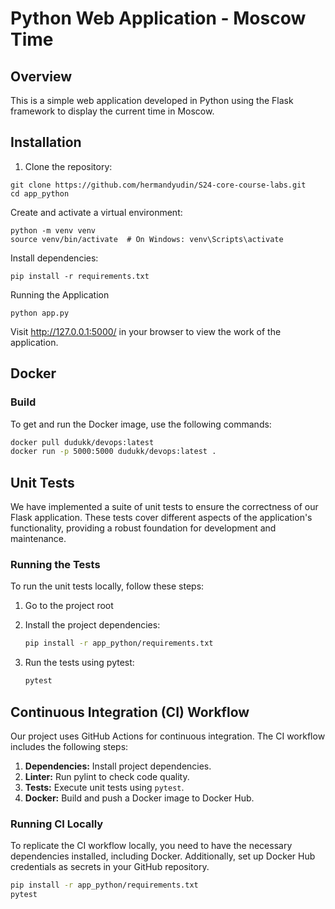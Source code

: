 # Python Web Application - Moscow Time

## Overview

This is a simple web application developed in Python using the Flask framework to display the current time in Moscow.

## Installation

1. Clone the repository:

```
git clone https://github.com/hermandyudin/S24-core-course-labs.git
cd app_python
```

Create and activate a virtual environment:

```
python -m venv venv
source venv/bin/activate  # On Windows: venv\Scripts\activate
```

Install dependencies:

```
pip install -r requirements.txt
```

Running the Application

```
python app.py
```

Visit http://127.0.0.1:5000/ in your browser to view the work of the application.

## Docker

### Build

To get and run the Docker image, use the following commands:

```bash
docker pull dudukk/devops:latest
docker run -p 5000:5000 dudukk/devops:latest .
```

## Unit Tests

We have implemented a suite of unit tests to ensure the correctness of our Flask application. These tests cover
different aspects of the application's functionality, providing a robust foundation for development and maintenance.

### Running the Tests

To run the unit tests locally, follow these steps:

1. Go to the project root

2. Install the project dependencies:
   ```bash
   pip install -r app_python/requirements.txt
3. Run the tests using pytest:
   ```bash
   pytest

## Continuous Integration (CI) Workflow

Our project uses GitHub Actions for continuous integration. The CI workflow includes the following steps:

1. **Dependencies:** Install project dependencies.
2. **Linter:** Run pylint to check code quality.
3. **Tests:** Execute unit tests using `pytest`.
4. **Docker:** Build and push a Docker image to Docker Hub.

### Running CI Locally

To replicate the CI workflow locally, you need to have the necessary dependencies installed, including Docker.
Additionally, set up Docker Hub credentials as secrets in your GitHub repository.

```bash
pip install -r app_python/requirements.txt
pytest
```